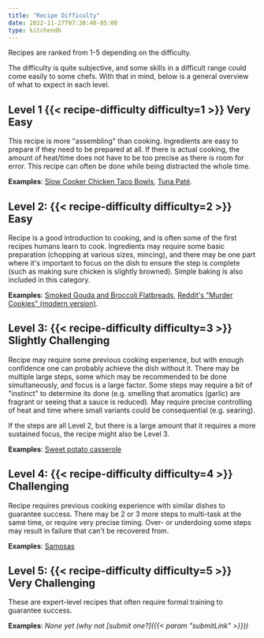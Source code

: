 ```yaml
---
title: "Recipe Difficulty"
date: 2022-11-27T07:38:40-05:00
type: kitchendb
---
```


Recipes are ranked from 1-5 depending on the difficulty.

The difficulty is quite subjective, and some skills in a difficult range could come easily to some chefs. With that in mind, below is a general overview of what to expect in each level.

## Level 1 {{< recipe-difficulty difficulty=1 >}} Very Easy 


This recipe is more "assembling" than cooking. Ingredients are easy to prepare if they need to be prepared at all. If there is actual
cooking, the amount of heat/time does not have to be too precise as there is room for error. This recipe can often be done while being
distracted the whole time.

**Examples**: [Slow Cooker Chicken Taco Bowls](http:///kitchendb.net/recipes/slow-cooker-chicken-taco-bowls/), [Tuna Paté](http://kitchendb.net/recipes/tuna-pat%C3%A9/).


## Level 2: {{< recipe-difficulty difficulty=2 >}} Easy

Recipe is a good introduction to cooking, and is often some of the first recipes humans learn to cook. Ingredients may require some
basic preparation (chopping at various sizes, mincing), and there may be one part where it's important to focus on the dish to ensure the step is complete (such as making sure chicken is slightly browned). Simple baking is also included in this category.

**Examples**: [Smoked Gouda and Broccoli Flatbreads](/recipes/slow-cooker-chicken-taco-bowls/), [Reddit's "Murder Cookies" (modern version)](/recipes/tuna-pat%C3%A9/).

## Level 3: {{< recipe-difficulty difficulty=3 >}} Slightly Challenging

Recipe may require some previous cooking experience, but with enough confidence one can probably achieve the dish without it. There
may be multiple large steps, some which may be recommended to be done simultaneously, and focus is a large factor. Some steps
may require a bit of "instinct" to determine its done (e.g. smelling that aromatics (garlic) are fragrant or seeing that a sauce is
reduced). May require precise controlling of heat and time where small variants could be consequential (e.g. searing).

If the steps are all Level 2, but there is a large amount that it requires a more sustained focus, the recipe might also be Level 3.

**Examples**: [Sweet potato casserole](/recipes/sweet-potato-casserole/)

## Level 4: {{< recipe-difficulty difficulty=4 >}} Challenging

Recipe requires previous cooking experience with similar dishes to guarantee success. There may be 2 or 3 more steps to multi-task
at the same time, or require very precise timing. Over- or underdoing some steps may result in failure that can't be recovered from.

**Examples**: [Samosas](/recipes/samosas/)

## Level 5: {{< recipe-difficulty difficulty=5 >}} Very Challenging

These are expert-level recipes that often require formal training to guarantee success.

**Examples**: _None yet (why not [submit one?]({{< param "submitLink" >}}))_
